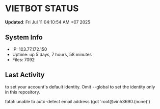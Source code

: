 # VIETBOT STATUS
**Updated**: Fri Jul 11 04:10:54 AM +07 2025

## System Info
- IP: 103.77.172.150
- Uptime: up 5 days, 7 hours, 58 minutes
- Files: 7092

## Last Activity

to set your account's default identity.
Omit --global to set the identity only in this repository.

fatal: unable to auto-detect email address (got 'root@vinh3690.(none)')
